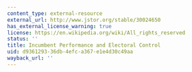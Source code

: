 ```yaml
---
content_type: external-resource
external_url: http://www.jstor.org/stable/30024650
has_external_license_warning: true
license: https://en.wikipedia.org/wiki/All_rights_reserved
status: ''
title: Incumbent Performance and Electoral Control
uid: d9361293-36db-4efc-a367-e1e4d30c49aa
wayback_url: ''
---
```

